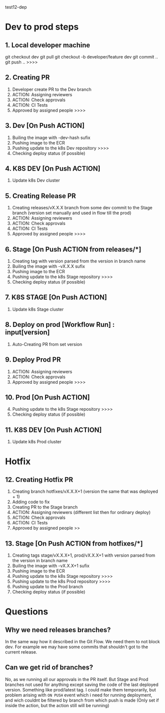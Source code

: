 test12-dep

# Dev to prod steps

## 1. Local developer machine
git checkout dev
git pull
git checkout -b developer/feature dev
git commit ..
git push .. >>>>

## 2. Creating PR
1. Developer create PR to the Dev branch
2. ACTION: Assigning reviewers
3. ACTION: Check approvals
4. ACTION: CI Tests
5. Approved by assigned people >>>>

## 3. Dev [On Push ACTION] 
1. Builing the image with -dev-hash sufix
2. Pushing image to the ECR
3. Pushing update to the k8s Dev repository >>>>
4. Checking deploy status (if possible)

## 4. K8S DEV [On Push ACTION] 
1. Update k8s Dev cluster

## 5. Creating Release PR
1. Creating releases/vX.X.X branch from some dev commit to the Stage branch
   (version set manually and used in flow till the prod)
2. ACTION: Assigning reviewers
3. ACTION: Check approvals
4. ACTION: CI Tests
5. Approved by assigned people >>>>

## 6. Stage [On Push ACTION from releases/*]
1. Creating tag with version parsed from the version in branch name
2. Builing the image with -vX.X.X sufix
3. Pushing image to the ECR
4. Pushing update to the k8s Stage repository >>>>
5. Checking deploy status (if possible)

## 7. K8S STAGE [On Push ACTION] 
1. Update k8s Stage cluster

## 8. Deploy on prod [Workflow Run] : input[version]
1. Auto-Creating PR from set version

## 9. Deploy Prod PR
1. ACTION: Assigning reviewers
2. ACTION: Check approvals
4. Approved by assigned people >>>>

## 10. Prod [On Push ACTION]
4. Pushing update to the k8s Stage repository >>>>
5. Checking deploy status (if possible)

## 11. K8S DEV [On Push ACTION] 
1. Update k8s Prod cluster

# Hotfix

## 12. Creating Hotfix PR
1. Creating branch hotfixes/vX.X.X+1 (version the same that was deployed + 1)
2. Adding code to fix
3. Creating PR to the Stage branch
4. ACTION: Assigning reviewers (different list then for ordinary deploy)
5. ACTION: Check approvals
6. ACTION: CI Tests
7. Approved by assigned people >>

## 13. Stage [On Push ACTION from hotfixes/*]
1. Creating tags stage/vX.X.X+1, prod/vX.X.X+1 with version parsed from the version in branch name
2. Builing the image with -vX.X.X+1 sufix
3. Pushing image to the ECR
4. Pushing update to the k8s Stage repository >>>>
5. Pushing update to the k8s Prod repository >>>>
4. Pushing update to the Prod branch
5. Checking deploy status (if possible)


# Questions 

## Why we need releases branches?
In the same way how it described in the Git Flow. We need them to not block dev.
For example we may have some commits that shouldn't got to the current release.

## Can we get rid of branches?
No, as we running all our approvals in the PR itself. But Stage and Prod 
branches not used for anything except saving the code of the last deployed 
version. Something like prod/latest tag.
I could make them temporarily, but problem arising with `ON PUSH` event
which i need for running deployment, and wich couldnt be filtered by branch 
from which push is made (Only set if inside the action, but the action still 
will be running)
